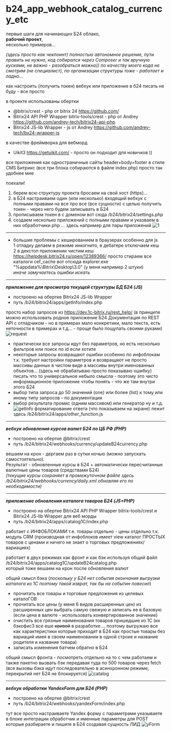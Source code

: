 # b24_app_webhook_catalog_currency_etc
первые шаги для начинающих Б24 облако,  
 **рабочий проект**,   
 несколько примеров...   

_(здесь просто как чекпоинт) полностью автономное решение, пути править не нужно, код собирался через Composer и так вручную кусками, не важно - разобраться можно)) по качеству моего кода не смотрим (не специалист), по организации структуры тоже - работает и ладно..._

как настроить (получить токен) вебхук или приложение в б24 писать не буду - все просто

в проекте использованы обертки
 - @bitrix/crest - php от bitrix 24 https://github.com/  
 - Bitrix24 API PHP Wrapper bitrix-tools/crest - php от Andrey https://github.com/andrey-tech/bitrix24-api-php
 - Bitrix24 JS-lib Wrapper - js от Andrey https://github.com/andrey-tech/bx24-wrapper-js

в качестве фреймворка для вебморд 
 - Uikit3 https://getuikit.com/ - просто он подходит для новичков ))

 все приложения как одностраничные сайты header+body+footer в стиле CMS Битрикс (все три блока собираются в файле index.php) просто так удобнее мне

поехали!
1. берем всю структуру проекта бросаем на свой хост (https)...
2. в Б24 настраиваем один (или несколько) входящий вебхук с полными правами на все про все (все сущности) с целью получить токен - через него будем записывать в Б24
3. прописываем токен в с доменом вот сюда /b24/bitrix24/settings.php
4. создаем несколько приложений с полными правами и указваем в них обработчики php ... здесь например для пары приложений
![1](https://user-images.githubusercontent.com/16114000/225566497-9a09c9c3-b061-41d3-8f57-69f4686f9629.png)

***
- большие проблемы с кешированием в браузерах особенно для js  
1 отладку делаем в режиме инкогнито, в дебагере отключаем кеш  
2 в декстоп приложении чистим кеш https://helpdesk.bitrix24.ru/open/12389366/ просто стираем все каталоги cef_cache вот отсюда explorer.exe "%appdata%\Bitrix\Desktop\3.0" (у меня например 2 штуки)  
 _иначе замучаетесь ошибки искать_ 
***
***приложение для просмотра текущей структуры БД Б24 (JS)***  
 - построено на обертке Bitrix24 JS-lib Wrapper   
 - путь /b24/bitrix24/apps/getInfo/index.php

просто набор запросов из https://dev.1c-bitrix.ru/rest_help/ (в принципе можно использовать родное приложение Б24 Документация по REST API с отладчиком - но в примерах мало конкретики, мало текста, есть неточности в примерах и т.д... -  проще было пощупать своими руками)
![request](https://user-images.githubusercontent.com/16114000/225566391-fd7aace3-0cae-4e26-8221-fceae39b3b5d.png)
 - практически все запросы идут без параметров, но есть несколько фильтров или поиск по id если хотите
 - некоторые запросы возвращают ошибки особенно по инфоблокам т.к. требуют настройки параметров и возвращают не просто массивы данных в чистом виде а массивы внутри именованных объектов... (здесь не обрабатываю просто показываю ошибку)
писать что то универсальное небыло смысла - поэтому это чисто информационное приложение чтобы понять - что же там внутри этого Б24
 - выбор типа запроса до 50 значений (one) или более (list) к тому или иному типу запросов - по документации
 - выбор результата промис (одним массивом) или генератор 
ну и т.д. 
![getInfo](https://user-images.githubusercontent.com/16114000/225566381-7cef0ed3-b45e-4c87-908d-3d8d6c40106a.png)
форматирование ответа (что показываем на экране) лежит здесь /b24/bitrix24/apps/other_function.js
***
***вебхук обновления курсов валют Б24 по ЦБ РФ (PHP)***  
 - построено на обертке @bitrix/crest
 - путь /b24/bitrix24/webhooks/currency/updateB24currency.php

вешаем на крон - дергаем раз в сутки ночью (можно запускать самостоятельно).   
Результат - обновленные курсы в Б24 + автоматически пересчитанные валютные цены товаров (средствами Б24)   
_(текущие курсы сохраняет в промежуточном файле здесь /b24/bitrix24/webhooks/currency/daily.xml обновляя его по необходимости)_
***
***приложение обновления каталога товаров Б24 (JS+PHP)***  
 - построено на обертке Bitrix24 API PHP Wrapper bitrix-tools/crest и Bitrix24 JS-lib Wrapper для веб морды
 - путь /b24/bitrix24/apps/catalog1C/index.php

работает с ИНФОБЛОКАМИ т.е. товары отдельно - цены отдельно т.к. модуль CRM (производная от инфоблоков имеет view каталог ПРОСТЫХ товаров с ценами и ничего не знает о торговых предложениях/вариациях)

работает в двух режимах как фронт и как бэк используя общий файл    
/b24/bitrix24/apps/catalog1C/updateB24catalog.php    
который тоже вешаем на крон после обновления валют

общий смысл бэка (_поскольку у Б24 нет события окончания выгрузки каталога из 1С поэтому такой изврат, так бы на событин повесил_)
- прочитать все товары и торговые предложения из целевых каталоГОВ
- прочитать все цены (у меня 6 видов расширенных цен)
из расширенных цен выбрать самую свежую и записать ее в базовую (если цена в валюте - использовать конвертированное значение)
- очистить все грязные наименования товаров пришедшие из 1С (их бэкофис3 все еше ~~кривой~~ в разработке..., поэтому выгружаю все как характеристики которые приходят в Б24 как простые товары без вариаций имея в своем наименовании в одной строке и название родителя и название товара)
- записать изменения батчем обратно в Б24

общий смысл фронта - посмотреть отдельно на то с чем работаем и также пакетно вызвать бэк передавая туда по 500 товаров через fetch (все вызовы бэка идут последовательно в асинхронном режиме, перекрытий нет Б24 не блокируется)
![catalog](https://user-images.githubusercontent.com/16114000/225566374-fa7f1b47-1da0-418e-a9b8-581edde76bc9.png)
***
***вебхук обработки YandexForm для Б24 (PHP)***  
 - построено на обертке @bitrix/crest
 - путь /b24/bitrix24/webhooks/yandexForm/index.php

тут все просто настраиваете Yandex форму с параметрами указываете в блоке интеграции обработчик и именные параметры для POST которые разбираете и пишите в Б24 создавая сущность ЛИД
![yForm](https://user-images.githubusercontent.com/16114000/225595755-e46e43df-f303-4d71-aada-1406e82bc8ab.png)
